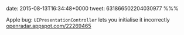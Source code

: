 date: 2015-08-13T16:34:48+0000
tweet: 631866502204030977
%%%

Apple bug: `UIPresentationController` lets you initialise it incorrectly [openradar.appspot.com/22269465](https://openradar.appspot.com/22269465)
